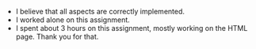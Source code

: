 * I believe that all aspects are correctly implemented.
* I worked alone on this assignment.
* I spent about 3 hours on this assignment, mostly working on the HTML page. Thank you for that.


